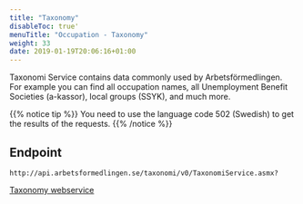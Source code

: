 ```yaml
---
title: "Taxonomy"
disableToc: true'
menuTitle: "Occupation - Taxonomy"
weight: 33
date: 2019-01-19T20:06:16+01:00
---
```


Taxonomi Service contains data commonly used by Arbetsförmedlingen.
For example you can find all occupation names, all Unemployment Benefit Societies (a-kassor), local groups (SSYK), and much more.

{{% notice tip %}}
You need to use the language code 502 (Swedish) to get the results of the requests.
{{% /notice %}}

## Endpoint
```
http://api.arbetsformedlingen.se/taxonomi/v0/TaxonomiService.asmx?
```
[Taxonomy webservice](http://api.arbetsformedlingen.se/taxonomi/v0/TaxonomiService.asmx?)

